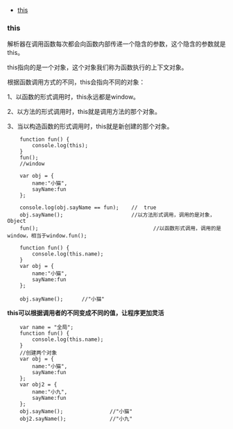 - [this](#this)

### this

解析器在调用函数每次都会向函数内部传递一个隐含的参数，这个隐含的参数就是this。

this指向的是一个对象，这个对象我们称为函数执行的上下文对象。

根据函数调用方式的不同，this会指向不同的对象：

1、以函数的形式调用时，this永远都是window。

2、以方法的形式调用时，this就是调用方法的那个对象。

3、当以构造函数的形式调用时，this就是新创建的那个对象。

```
    function fun() {
        console.log(this);
    }
    fun();
    //window
```

```
    var obj = {
        name:"小猫",
        sayName:fun
    };

    console.log(obj.sayName == fun);    //  true
    obj.sayName();                      //以方法形式调用，调用的是对象，Object
    fun();                                     //以函数形式调用，调用的是window，相当于window.fun();
```

```
    function fun() {
        console.log(this.name);
    }
    var obj = {
        name:"小猫",
        sayName:fun
    };

    obj.sayName();      //"小猫"
```

**this可以根据调用者的不同变成不同的值，让程序更加灵活**

```
    var name = "全局";
    function fun() {
        console.log(this.name);
    }
    //创建两个对象
    var obj = {
        name:"小猫",
        sayName:fun
    };
    var obj2 = {
        name:"小九",
        sayName:fun
    };
    obj.sayName();				 //"小猫"
    obj2.sayName();				 //"小九"
```